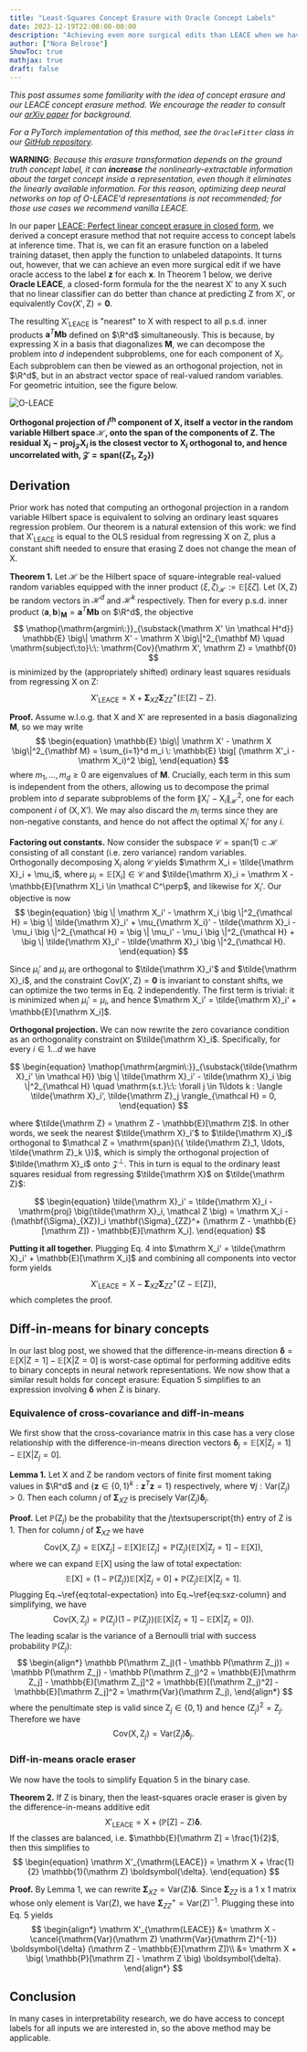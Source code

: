 ```yaml
---
title: "Least-Squares Concept Erasure with Oracle Concept Labels"
date: 2023-12-19T22:00:00-00:00
description: "Achieving even more surgical edits than LEACE when we have concept labels at inference time."
author: ["Nora Belrose"]
ShowToc: true
mathjax: true
draft: false
---
```


_This post assumes some familiarity with the idea of concept erasure and our LEACE concept erasure method. We encourage the reader to consult our [arXiv paper](https://arxiv.org/abs/2306.03819) for background._

_For a PyTorch implementation of this method, see the `OracleFitter` class in our [GitHub repository](https://github.com/EleutherAI/concept-erasure)._

**WARNING**: _Because this erasure transformation depends on the ground truth concept label, it can **increase** the nonlinearly-extractable information about the target concept inside a representation, even though it eliminates the linearly available information. For this reason, optimizing deep neural networks on top of O-LEACE'd representations is not recommended; for those use cases we recommend vanilla LEACE._

In our paper [LEACE: Perfect linear concept erasure in closed form](https://arxiv.org/abs/2306.03819), we derived a concept erasure method that not require access to concept labels at inference time. That is, we can fit an erasure function on a labeled training dataset, then apply the function to unlabeled datapoints. It turns out, however, that we can achieve an even more surgical edit if we have oracle access to the label $\mathbf z$ for each $\mathbf x$. In Theorem 1 below, we derive **Oracle LEACE**, a closed-form formula for the the nearest $\mathrm X'$ to any $\mathrm X$ such that no linear classifier can do better than chance at predicting $\mathrm Z$ from $\mathrm X'$, or equivalently $\mathrm{Cov}(\mathrm X', \mathrm Z) = \textbf{0}$.

The resulting $\mathrm X'_{\mathrm{LEACE}}$ is "nearest" to $\mathrm X$ with respect to all p.s.d. inner products $\mathbf a^T \mathbf{Mb}$ defined on $\R^d$ simultaneously. This is because, by expressing $\mathrm X$ in a basis that diagonalizes $\mathbf M$, we can decompose the problem into $d$ independent subproblems, one for each component of $\mathrm X_i$. Each subproblem can then be viewed as an orthogonal projection, not in $\R^d$, but in an abstract vector space of real-valued random variables. For geometric intuition, see the figure below.

![O-LEACE](/static/images/oracle-leace.png "Hi whassup")

**Orthogonal projection of $i^{\text{th}}$ component of $\mathrm X$, itself a vector in the random variable Hilbert space $\mathcal H$, onto the span of the components of $\mathrm Z$. The residual $\mathrm X_i - \mathrm{proj}_{\mathcal Z} \mathrm X_i$ is the closest vector to $\mathrm X_i$ orthogonal to, and hence uncorrelated with, $\mathcal Z = \mathrm{span}(\{ \mathrm Z_1, \mathrm Z_2 \})$**

## Derivation

Prior work has noted that computing an orthogonal projection in a random variable Hilbert space is equivalent to solving an ordinary least squares regression problem. Our theorem is a natural extension of this work: we find that $\mathrm X'_{\mathrm{LEACE}}$ is equal to the OLS residual from regressing $\mathrm X$ on $\mathrm Z$, plus a constant shift needed to ensure that erasing $\mathrm Z$ does not change the mean of $\mathrm X$.

**Theorem 1.**
    Let $\mathcal H$ be the Hilbert space of square-integrable real-valued random variables equipped with the inner product $\langle \xi, \zeta \rangle_{\mathcal H} := \mathbb{E}[\xi \zeta]$. Let $(\mathrm X, \mathrm Z)$ be random vectors in $\mathcal H^d$ and $\mathcal H^k$ respectively. Then for every p.s.d. inner product $\langle \mathbf a, \mathbf b \rangle_{\mathbf M} = \mathbf a^T \mathbf M \mathbf b$ on $\R^d$, the objective
    $$
        \mathop{\mathrm{argmin\:}}_{\substack{\mathrm X' \in \mathcal H^d}} \mathbb{E} \big\| \mathrm X' - \mathrm X \big\|^2_{\mathbf M} \quad \mathrm{subject\:to}\:\: \mathrm{Cov}(\mathrm X', \mathrm Z) = \mathbf{0}
    $$
    is minimized by the (appropriately shifted) ordinary least squares residuals from regressing $\mathrm X$ on $\mathrm Z$:
    $$
        \mathrm X'_{\mathrm{LEACE}} = \mathrm X + \mathbf{\Sigma}_{XZ} \mathbf{\Sigma}_{ZZ}^+ \big( \mathbb{E}[\mathrm Z] - \mathrm Z \big).
    $$

**Proof.**
Assume w.l.o.g. that $\mathrm X$ and $\mathrm X'$ are represented in a basis diagonalizing $\mathbf{M}$, so we may write
$$
\begin{equation}
    \mathbb{E} \big\| \mathrm X' - \mathrm X \big\|^2_{\mathbf M} = \sum_{i=1}^d m_i \: \mathbb{E} \big[ (\mathrm X'_i - \mathrm X_i)^2 \big],
\end{equation}
$$
where $m_1, \ldots, m_d \ge 0$ are eigenvalues of $\mathbf{M}$. Crucially, each term in this sum is independent from the others, allowing us to decompose the primal problem into $d$ separate subproblems of the form $\| \mathrm X_i' - \mathrm X_i \|^2_{\mathcal H}$, one for each component $i$ of $(\mathrm X, \mathrm X')$. We may also discard the $m_i$ terms since they are non-negative constants, and hence do not affect the optimal $\mathrm X_i'$ for any $i$.

**Factoring out constants.** Now consider the subspace $\mathcal C = \mathrm{span}(1) \subset \mathcal H$ consisting of all constant (i.e. zero variance) random variables. Orthogonally decomposing $\mathrm X_i$ along $\mathcal C$ yields $\mathrm X_i = \tilde{\mathrm X}_i + \mu_i$, where $\mu_i = \mathbb{E}[\mathrm X_i] \in \mathcal C$ and $\tilde{\mathrm X}_i = \mathrm X - \mathbb{E}[\mathrm X]_i \in \mathcal C^\perp$, and likewise for $\mathrm X_i'$. Our objective is now
$$
\begin{equation}
    \big \| \mathrm X_i' - \mathrm X_i \big \|^2_{\mathcal H} =
    \big \| \tilde{\mathrm X}_i' + \mu_{\mathrm X_i}' - \tilde{\mathrm X}_i - \mu_i \big \|^2_{\mathcal H} =
    \big \| \mu_i' - \mu_i \big \|^2_{\mathcal H} + \big \| \tilde{\mathrm X}_i' - \tilde{\mathrm X}_i \big \|^2_{\mathcal H}.
\end{equation}
$$

Since $\mu_i'$ and $\mu_i$ are orthogonal to $\tilde{\mathrm X}_i'$ and $\tilde{\mathrm X}_i$, and the constraint $\mathrm{Cov}(\mathrm X', \mathrm Z) = \mathbf{0}$ is invariant to constant shifts, we can optimize the two terms in Eq. 2 independently. The first term is trivial: it is minimized when $\mu_i' = \mu_i$, and hence $\mathrm X_i' = \tilde{\mathrm X}_i' + \mathbb{E}[\mathrm X_i]$.

**Orthogonal projection.** We can now rewrite the zero covariance condition as an orthogonality constraint on $\tilde{\mathrm X}_i$. Specifically, for every $i \in 1\ldots d$ we have

$$
\begin{equation}
    \mathop{\mathrm{argmin\:}}_{\substack{\tilde{\mathrm X}_i' \in \mathcal H}} \big \| \tilde{\mathrm X}_i' - \tilde{\mathrm X}_i \big \|^2_{\mathcal H} \quad \mathrm{s.t.}\:\: \forall j \in 1\ldots k : \langle \tilde{\mathrm X}_i', \tilde{\mathrm Z}_j \rangle_{\mathcal H} = 0,
\end{equation}
$$

where $\tilde{\mathrm Z} = \mathrm Z - \mathbb{E}[\mathrm Z]$. In other words, we seek the nearest $\tilde{\mathrm X}_i'$ to $\tilde{\mathrm X}_i$ orthogonal to $\mathcal Z = \mathrm{span}(\{ \tilde{\mathrm Z}_1, \ldots, \tilde{\mathrm Z}_k \})$, which is simply the orthogonal projection of $\tilde{\mathrm X}_i$ onto $\mathcal Z^\perp$. This in turn is equal to the ordinary least squares residual from regressing $\tilde{\mathrm X}$ on $\tilde{\mathrm Z}$:

$$
\begin{equation}
    \tilde{\mathrm X}_i' = \tilde{\mathrm X}_i - \mathrm{proj} \big(\tilde{\mathrm X}_i, \mathcal Z \big) = \mathrm X_i - (\mathbf{\Sigma}_{XZ})_i \mathbf{\Sigma}_{ZZ}^+ (\mathrm Z - \mathbb{E}[\mathrm Z]) - \mathbb{E}[\mathrm X_i].
\end{equation}
$$

**Putting it all together.** Plugging Eq. 4 into $\mathrm X_i' = \tilde{\mathrm X}_i' + \mathbb{E}[\mathrm X_i]$ and combining all components into vector form yields
$$
\begin{equation}
    \mathrm X'_{\mathrm{LEACE}} = \mathrm X - \mathbf{\Sigma}_{XZ} \mathbf{\Sigma}_{ZZ}^+ (\mathrm Z - \mathbb{E}[\mathrm Z]),
\end{equation}
$$
which completes the proof.

## Diff-in-means for binary concepts

In our last blog post, we showed that the difference-in-means direction $\boldsymbol{\delta} = \mathbb{E}[\mathrm X | \mathrm Z = 1] - \mathbb{E}[\mathrm X | \mathrm Z = 0]$ is worst-case optimal for performing additive edits to binary concepts in neural network representations. We now show that a similar result holds for concept erasure: Equation 5 simplifies to an expression involving $\boldsymbol{\delta}$ when $\mathrm Z$ is binary.

### Equivalence of cross-covariance and diff-in-means

We first show that the cross-covariance matrix in this case has a very close relationship with the difference-in-means direction vectors $\boldsymbol{\delta}_j = \mathbb{E}[\mathrm X | \mathrm Z_j = 1] - \mathbb{E}[\mathrm X | \mathrm Z_j = 0]$.

**Lemma 1.**
Let $\mathrm X$ and $\mathrm Z$ be random vectors of finite first moment taking values in $\R^d$ and $\{\mathbf{z} \in \{0, 1\}^k : \mathbf{z}^T \mathbf{z} = 1 \}$ respectively, where $\forall j : \mathrm{Var}(\mathrm Z_j) > 0$. Then each column $j$ of $\mathbf{\Sigma}_{XZ}$ is precisely $\mathrm{Var}(\mathrm Z_j) \boldsymbol{\delta}_j$.


**Proof.**
    Let $\mathbb P(\mathrm Z_j)$ be the probability that the $j$\textsuperscript{th} entry of $\mathrm Z$ is 1. Then for column $j$ of $\mathbf{\Sigma}_{XZ}$ we have
    $$
    \begin{equation}
        \mathrm{Cov}(\mathrm X, \mathrm Z_j) = \mathbb{E}[\mathrm X \mathrm Z_j] - \mathbb{E}[\mathrm X]\mathbb{E}[\mathrm Z_j] = \mathbb P(\mathrm Z_j) \big( \mathbb{E}[\mathrm X | \mathrm Z_j = 1] - \mathbb{E}[\mathrm X] \big),
    \end{equation}
    $$
    where we can expand $\mathbb{E}[\mathrm X]$ using the law of total expectation:
    $$
    \begin{equation}
        \mathbb{E}[\mathrm X] = (1 - \mathbb P(\mathrm Z_j)) \mathbb{E}[\mathrm X | \mathrm Z_j = 0] + \mathbb P(\mathrm Z_j) \mathbb{E}[\mathrm X | \mathrm Z_j = 1].
    \end{equation}
    $$
    Plugging Eq.~\ref{eq:total-expectation} into Eq.~\ref{eq:sxz-column} and simplifying, we have
    $$
    \begin{equation}
        \mathrm{Cov}(\mathrm X, \mathrm Z_j) = \mathbb P(\mathrm Z_j)(1 - \mathbb P(\mathrm Z_j)) \big( \mathbb{E}[\mathrm X | \mathrm Z_j = 1] - \mathbb{E}[\mathrm X | \mathrm Z_j = 0] \big).
    \end{equation}
    $$
    The leading scalar is the variance of a Bernoulli trial with success probability $\mathbb P(\mathrm Z_j)$:
    $$
    \begin{align*}
        \mathbb P(\mathrm Z_j)(1 - \mathbb P(\mathrm Z_j)) = \mathbb P(\mathrm Z_j) - \mathbb P(\mathrm Z_j)^2 = \mathbb{E}[\mathrm Z_j] - \mathbb{E}[\mathrm Z_j]^2 = \mathbb{E}[(\mathrm Z_j)^2] - \mathbb{E}[\mathrm Z_j]^2 = \mathrm{Var}(\mathrm Z_j),
    \end{align*}
    $$
    where the penultimate step is valid since $\mathrm Z_j \in \{0, 1\}$ and hence $(\mathrm Z_j)^2 = \mathrm Z_j$. Therefore we have
    $$
    \begin{equation}
        \mathrm{Cov}(\mathrm X, \mathrm Z_j) = \mathrm{Var}(\mathrm Z_j) \boldsymbol{\delta}_j.
    \end{equation}
    $$

### Diff-in-means oracle eraser

We now have the tools to simplify Equation 5 in the binary case.

**Theorem 2.** If $\mathrm Z$ is binary, then the least-squares oracle eraser is given by the difference-in-means additive edit
$$
\begin{equation}
    \mathrm X'_{\mathrm{LEACE}} = \mathrm X + \big( \mathbb{P}[\mathrm Z] - \mathrm Z \big) \boldsymbol{\delta}.
\end{equation}
$$
If the classes are balanced, i.e. $\mathbb{E}[\mathrm Z] = \frac{1}{2}$, then this simplifies to
$$
\begin{equation}
    \mathrm X'_{\mathrm{LEACE}} = \mathrm X + \frac{1}{2} \mathbb{1}(\mathrm Z) \boldsymbol{\delta}.
\end{equation}
$$

**Proof.** By Lemma 1, we can rewrite $\mathbf{\Sigma}_{XZ} = \mathrm{Var}(\mathrm Z) \boldsymbol{\delta}$. Since $\mathbf{\Sigma}_{ZZ}$ is a 1 x 1 matrix whose only element is $\mathrm{Var}(\mathrm Z)$, we have $\mathbf{\Sigma}_{ZZ}^+ = \mathrm{Var}(\mathrm Z)^{-1}$. Plugging these into Eq. 5 yields
$$
\begin{align*}
    \mathrm X'_{\mathrm{LEACE}} &= \mathrm X - \cancel{\mathrm{Var}(\mathrm Z) \mathrm{Var}(\mathrm Z)^{-1}} \boldsymbol{\delta} (\mathrm Z - \mathbb{E}[\mathrm Z])\\
    &= \mathrm X + \big( \mathbb{P}[\mathrm Z] - \mathrm Z \big) \boldsymbol{\delta}.
\end{align*}
$$

## Conclusion

In many cases in interpretability research, we do have access to concept labels for all inputs we are interested in, so the above method may be applicable.